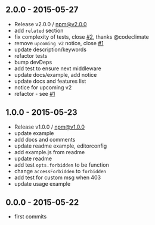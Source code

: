 

## 2.0.0 - 2015-05-27
- Release v2.0.0 / npm@v2.0.0
- add `related` section
- fix complexity of tests, close [#2](https://github.com/tunnckoCore/koa-ip-filter/issues/2), thanks @codeclimate
- remove `upcoming v2` notice, close [#1](https://github.com/tunnckoCore/koa-ip-filter/issues/1)
- update description/keywords
- refactor tests
- bump devDeps
- add test to ensure next middleware
- update docs/example, add notice
- update docs and features list
- notice for upcoming v2
- refactor - see [#1](https://github.com/tunnckoCore/koa-ip-filter/issues/1 "upcoming v2")

## 1.0.0 - 2015-05-23
- Release v1.0.0 / npm@v1.0.0
- update example
- add docs and comments
- update readme example, editorconfig
- add example.js from readme
- update readme
- add test `opts.forbidden` to be function
- change `accessForbidden` to `forbidden`
- add test for custom msg when 403
- update usage example

## 0.0.0 - 2015-05-22
- first commits
